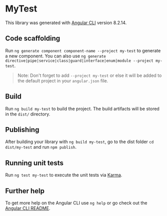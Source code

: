 # MyTest

This library was generated with [Angular CLI](https://github.com/angular/angular-cli) version 8.2.14.

## Code scaffolding

Run `ng generate component component-name --project my-test` to generate a new component. You can also use `ng generate directive|pipe|service|class|guard|interface|enum|module --project my-test`.
> Note: Don't forget to add `--project my-test` or else it will be added to the default project in your `angular.json` file. 

## Build

Run `ng build my-test` to build the project. The build artifacts will be stored in the `dist/` directory.

## Publishing

After building your library with `ng build my-test`, go to the dist folder `cd dist/my-test` and run `npm publish`.

## Running unit tests

Run `ng test my-test` to execute the unit tests via [Karma](https://karma-runner.github.io).

## Further help

To get more help on the Angular CLI use `ng help` or go check out the [Angular CLI README](https://github.com/angular/angular-cli/blob/master/README.md).
